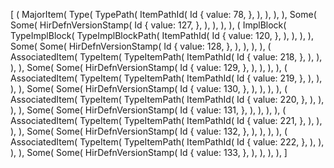[
    (
        MajorItem(
            Type(
                TypePath(
                    ItemPathId(
                        Id {
                            value: 78,
                        },
                    ),
                ),
            ),
        ),
        Some(
            Some(
                HirDefnVersionStamp(
                    Id {
                        value: 127,
                    },
                ),
            ),
        ),
    ),
    (
        ImplBlock(
            TypeImplBlock(
                TypeImplBlockPath(
                    ItemPathId(
                        Id {
                            value: 120,
                        },
                    ),
                ),
            ),
        ),
        Some(
            Some(
                HirDefnVersionStamp(
                    Id {
                        value: 128,
                    },
                ),
            ),
        ),
    ),
    (
        AssociatedItem(
            TypeItem(
                TypeItemPath(
                    ItemPathId(
                        Id {
                            value: 218,
                        },
                    ),
                ),
            ),
        ),
        Some(
            Some(
                HirDefnVersionStamp(
                    Id {
                        value: 129,
                    },
                ),
            ),
        ),
    ),
    (
        AssociatedItem(
            TypeItem(
                TypeItemPath(
                    ItemPathId(
                        Id {
                            value: 219,
                        },
                    ),
                ),
            ),
        ),
        Some(
            Some(
                HirDefnVersionStamp(
                    Id {
                        value: 130,
                    },
                ),
            ),
        ),
    ),
    (
        AssociatedItem(
            TypeItem(
                TypeItemPath(
                    ItemPathId(
                        Id {
                            value: 220,
                        },
                    ),
                ),
            ),
        ),
        Some(
            Some(
                HirDefnVersionStamp(
                    Id {
                        value: 131,
                    },
                ),
            ),
        ),
    ),
    (
        AssociatedItem(
            TypeItem(
                TypeItemPath(
                    ItemPathId(
                        Id {
                            value: 221,
                        },
                    ),
                ),
            ),
        ),
        Some(
            Some(
                HirDefnVersionStamp(
                    Id {
                        value: 132,
                    },
                ),
            ),
        ),
    ),
    (
        AssociatedItem(
            TypeItem(
                TypeItemPath(
                    ItemPathId(
                        Id {
                            value: 222,
                        },
                    ),
                ),
            ),
        ),
        Some(
            Some(
                HirDefnVersionStamp(
                    Id {
                        value: 133,
                    },
                ),
            ),
        ),
    ),
]